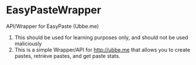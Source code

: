 EasyPasteWrapper
================

API/Wrapper for EasyPaste (Ubbe.me)

1. This should be used for learning purposes only, and should not be used maliciously
2. This is a simple Wrapper/API for http://ubbe.me that allows you to create pastes, retrieve pastes, and get paste stats.
